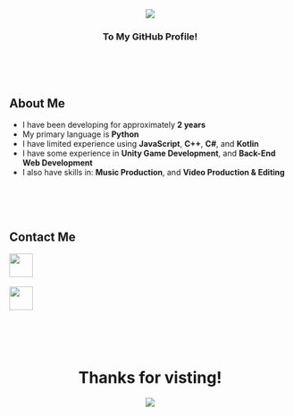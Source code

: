 <div align="center">
  <img src="https://github.com/OneBigUnit/OneBigUnit/blob/main/Welcome Gif.gif">
  <br>
  <h3> <b> To My GitHub Profile! </b> </h3>
</div>
<br>
<br>
<br>

## About Me

* I have been developing for approximately **2 years**
* My primary language is **Python**
* I have limited experience using **JavaScript**, **C++**, **C#**, and **Kotlin**
* I have some experience in **Unity Game Development**, and **Back-End Web Development**
* I also have skills in: **Music Production**, and **Video Production & Editing**

<br>
<br>
<br>

## Contact Me

<code><a href="https://discordapp.com/users/380798738295422978"><img src="https://img.icons8.com/color/48/000000/discord-logo.png" height="42"></a></code>
<br>
<br>
<code><a href="mailto:kieran.lock@ymail.com"><img src="https://img.icons8.com/color/48/000000/yahoo-mail-app.png" height="42"></a></code>

<br>
<br>
<br>

<div align="center">
  <h1> <b> Thanks for visting! </b> </h1>
  <img src="https://media0.giphy.com/media/9eM1SWnqjrc40/200.gif" align="center">
</div>

